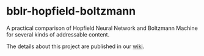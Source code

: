 # bblr-hopfield-boltzmann
A practical comparison of Hopfield Neural Network and Boltzmann Machine for several kinds of addressable content.

The details about this project are published in our [wiki](https://github.com/juanlao7/bblr-hopfield-boltzmann/wiki).

